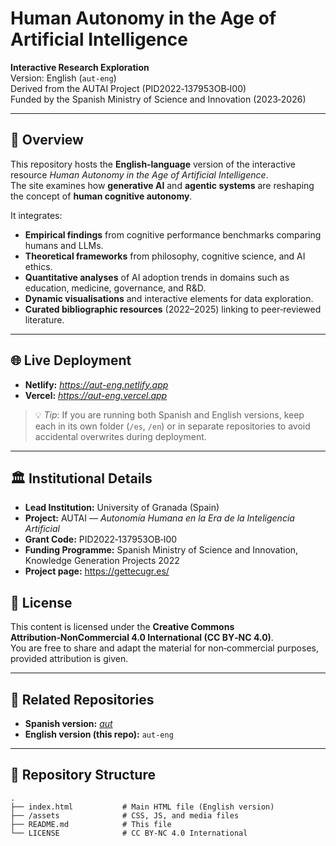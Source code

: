 # Human Autonomy in the Age of Artificial Intelligence

**Interactive Research Exploration**  
Version: English (`aut-eng`)  
Derived from the AUTAI Project (PID2022‑137953OB‑I00)  
Funded by the Spanish Ministry of Science and Innovation (2023‑2026)

---

## 📖 Overview

This repository hosts the **English‑language** version of the interactive resource *Human Autonomy in the Age of Artificial Intelligence*.  
The site examines how **generative AI** and **agentic systems** are reshaping the concept of **human cognitive autonomy**.

It integrates:

- **Empirical findings** from cognitive performance benchmarks comparing humans and LLMs.
- **Theoretical frameworks** from philosophy, cognitive science, and AI ethics.
- **Quantitative analyses** of AI adoption trends in domains such as education, medicine, governance, and R&D.
- **Dynamic visualisations** and interactive elements for data exploration.
- **Curated bibliographic resources** (2022–2025) linking to peer‑reviewed literature.

---

## 🌐 Live Deployment

- **Netlify:** _<a href="https://aut-eng.netlify.app" target="_blank">https://aut-eng.netlify.app</a>_  
- **Vercel:** _<a href="https://aut-eng.vercel.app" target="_blank">https://aut-eng.vercel.app</a>_  

> 💡 *Tip*: If you are running both Spanish and English versions, keep each in its own folder (`/es`, `/en`) or in separate repositories to avoid accidental overwrites during deployment.

---

## 🏛 Institutional Details

- **Lead Institution:** University of Granada (Spain)  
- **Project:** AUTAI — *Autonomía Humana en la Era de la Inteligencia Artificial*  
- **Grant Code:** PID2022‑137953OB‑I00  
- **Funding Programme:** Spanish Ministry of Science and Innovation, Knowledge Generation Projects 2022  
- **Project page:** <a href="https://gettecugr.es/" target="_blank">https://gettecugr.es/</a>

## 📜 License

This content is licensed under the **Creative Commons Attribution‑NonCommercial 4.0 International (CC BY‑NC 4.0)**.  
You are free to share and adapt the material for non‑commercial purposes, provided attribution is given.

---

## 🔗 Related Repositories

- **Spanish version:** _<a href="https://github.com/utilizas/aut" target="_blank">aut</a>_
- **English version (this repo):** `aut-eng`

---


## 📂 Repository Structure

```plaintext
.
├── index.html           # Main HTML file (English version)
├── /assets              # CSS, JS, and media files
├── README.md            # This file
└── LICENSE              # CC BY-NC 4.0 International
```

